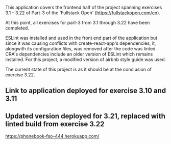 This application covers the frontend half of the project spanning exercises 3.1 - 3.22 of Part-3 of the 'Fullstack Open' (https://fullstackopen.com/en).

At this point, all exercises for part-3 from 3.1 through 3.22 have been completed.

ESLint was installed and used in the front end part of the application but since it was causing conflicts with create-react-app's dependencies, it, alongwith its configuration files, was removed after the code was linted. CRA's dependencies include an older version of ESLint which remains installed. For this project, a modified version of airbnb style guide was used.

The current state of this project is as it should be at the conclusion of exercise 3.22.

## Link to application deployed for exercise 3.10 and 3.11
## Updated version deployed for 3.21, replaced with linted build from exercise 3.22
 https://phonebook-fso-444.herokuapp.com/